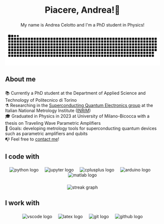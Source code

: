<h1 align="center">Piacere, Andrea!👋</h1>

###

<p align="center">My name is Andrea Celotto and I'm a PhD student in Physics!</p>

<!--- credits to 1999AZZAR for the snake!-->
<div align="center">
  <img src="https://github.com/1999AZZAR/1999AZZAR/blob/main/resources/img/grid-snake.svg" alt="snake" />
</div>

###

<h2 align="left">About me</h2>

###

<p align="left">📚 Currently a PhD student at the Department of Applied Science and Technology of Politecnico di Torino<br>⚗️ Researching in the <a href="https://github.com/SQE-INRiM">Superconducting Quantum Electronics group</a> at the Italian National Metrology Institute (<a href="https://www.inrim.it/it">INRiM</a>) <br>🎓 Graduated in Physics in 2023 at University of Milano-Bicocca with a thesis on Traveling Wave Parametric Amplifiers<br>🎯 Goals: developing metrology tools for superconducting quantum devices such as parametric amplifiers and qubits<br>📭 Feel free to <a href="mailto:andrea.celotto@polito.it">contact me</a>!</p>

###

<h2 align="left">I code with</h2>

###

<div align="center">
  <img src="https://cdn.jsdelivr.net/gh/devicons/devicon/icons/python/python-original.svg" height="40" alt="python logo"  />
  <img width="12" />
  <img src="https://cdn.jsdelivr.net/gh/devicons/devicon/icons/jupyter/jupyter-original.svg" height="40" alt="jupyter logo"  />
  <img width="12" />
  <img src="https://cdn.jsdelivr.net/gh/devicons/devicon/icons/cplusplus/cplusplus-original.svg" height="40" alt="cplusplus logo"  />
  <img width="12" />
  <img src="https://cdn.jsdelivr.net/gh/devicons/devicon/icons/arduino/arduino-original.svg" height="40" alt="arduino logo"  />
  <img width="12" />
  <img src="https://cdn.jsdelivr.net/gh/devicons/devicon/icons/matlab/matlab-original.svg" height="40" alt="matlab logo"  />
</div>

###

<div align="center">
  <img src="https://streak-stats.demolab.com?user=andc8&locale=en&mode=daily&theme=dracula&hide_border=false&border_radius=5&order=3" height="150" alt="streak graph"  />
</div>

###

<h2 align="left">I work with</h2>

###

<div align="center">
  <img src="https://skillicons.dev/icons?i=vscode" height="40" alt="vscode logo"  />
  <img width="12" />
  <img src="https://skillicons.dev/icons?i=latex" height="40" alt="latex logo"  />
  <img width="12" />
  <img src="https://skillicons.dev/icons?i=git" height="40" alt="git logo"  />
  <img width="12" />
  <img src="https://skillicons.dev/icons?i=github" height="40" alt="github logo"  />
</div>
